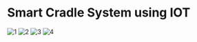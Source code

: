 # Smart Cradle System using IOT
![1](https://github.com/user-attachments/assets/802caed4-c5c3-4986-8556-cd57aaa35544)
![2](https://github.com/user-attachments/assets/5317e0a4-5034-433d-8c72-e98228d1058d)
![3](https://github.com/user-attachments/assets/aba3294a-8de5-4869-9dc7-5b00f55e2f25)
![4](https://github.com/user-attachments/assets/32ac046b-49c0-45d5-b668-028fd72b256f)
